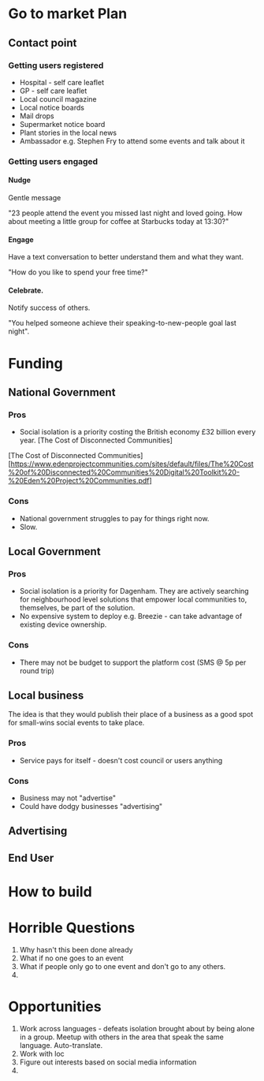 # Go to market Plan

## Contact point

### Getting users registered

- Hospital - self care leaflet
- GP - self care leaflet
- Local council magazine
- Local notice boards
- Mail drops
- Supermarket notice board
- Plant stories in the local news
- Ambassador e.g. Stephen Fry to attend some events and talk about it

### Getting users engaged

#### Nudge 

Gentle message 

"23 people attend the event you missed last night and loved going. How about meeting a little group for coffee at Starbucks today at 13:30?"

#### Engage

Have a text conversation to better understand them and what they want.

"How do you like to spend your free time?"


#### Celebrate. 

Notify success of others. 

"You helped someone achieve their speaking-to-new-people goal last night".


# Funding

## National Government

### Pros
- Social isolation is a priority costing the British economy £32 billion every year. [The Cost of Disconnected Communities]

[The Cost of Disconnected Communities][https://www.edenprojectcommunities.com/sites/default/files/The%20Cost%20of%20Disconnected%20Communities%20Digital%20Toolkit%20-%20Eden%20Project%20Communities.pdf]

### Cons
- National government struggles to pay for things right now.
- Slow.

## Local Government

### Pros
- Social isolation is a priority for Dagenham. They are actively searching for neighbourhood level solutions that empower local communities to, themselves, be part of the solution.
- No expensive system to deploy e.g. Breezie - can take advantage of existing device ownership. 

### Cons

- There may not be budget to support the platform cost (SMS @ 5p per round trip)

## Local business

The idea is that they would publish their place of a business as a good spot for small-wins social events to take place.

### Pros

- Service pays for itself - doesn't cost council or users anything

### Cons

- Business may not "advertise"
- Could have dodgy businesses "advertising"

## Advertising

## End User



# How to build





# Horrible Questions

1. Why hasn't this been done already
2. What if no one goes to an event
3. What if people only go to one event and don't go to any others.
4. 


# Opportunities

1. Work across languages - defeats isolation brought about by being alone in a group. Meetup with others in the area that speak the same language. Auto-translate.
2. Work with loc
3. Figure out interests based on social media information
4. 







